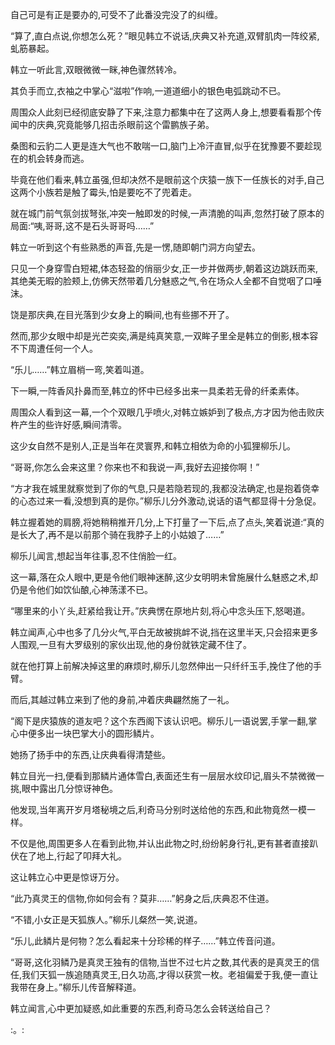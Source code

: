 
自己可是有正是要办的,可受不了此番没完没了的纠缠。

“算了,直白点说,你想怎么死？”眼见韩立不说话,庆典又补充道,双臂肌肉一阵绞紧,虬筋暴起。

韩立一听此言,双眼微微一眯,神色骤然转冷。

其负手而立,衣袖之中掌心“滋啦”作响,一道道细小的银色电弧跳动不已。

周围众人此刻已经彻底安静了下来,注意力都集中在了这两人身上,想要看看那个传闻中的庆典,究竟能够几招击杀眼前这个雷鹏族子弟。

桑图和云豹二人更是连大气也不敢喘一口,脑门上冷汗直冒,似乎在犹豫要不要趁现在的机会转身而逃。

毕竟在他们看来,韩立虽强,但却决然不是眼前这个庆猿一族下一任族长的对手,自己这两个小族若是触了霉头,怕是要吃不了兜着走。

就在城门前气氛剑拔弩张,冲突一触即发的时候,一声清脆的叫声,忽然打破了原本的局面:“咦,哥哥,这不是石头哥哥吗……”

韩立一听到这个有些熟悉的声音,先是一愣,随即朝门洞方向望去。

只见一个身穿雪白短裙,体态轻盈的俏丽少女,正一步并做两步,朝着这边跳跃而来,其绝美无暇的脸颊上,仿佛天然带着几分魅惑之气,令在场众人全都不自觉咽了口唾沫。

饶是那庆典,在目光落到少女身上的瞬间,也有些挪不开了。

然而,那少女眼中却是光芒奕奕,满是纯真笑意,一双眸子里全是韩立的倒影,根本容不下周遭任何一个人。

“乐儿……”韩立眉梢一弯,笑着叫道。

下一瞬,一阵香风扑鼻而至,韩立的怀中已经多出来一具柔若无骨的纤柔素体。

周围众人看到这一幕,一个个双眼几乎喷火,对韩立嫉妒到了极点,方才因为他击败庆杵产生的些许好感,瞬间清零。

这少女自然不是别人,正是当年在灵寰界,和韩立相依为命的小狐狸柳乐儿。

“哥哥,你怎么会来这里？你来也不和我说一声,我好去迎接你啊！”

“方才我在城里就察觉到了你的气息,只是若隐若现的,我都没法确定,也是抱着侥幸的心态过来一看,没想到真的是你。”柳乐儿分外激动,说话的语气都显得十分急促。

韩立握着她的肩膀,将她稍稍推开几分,上下打量了一下后,点了点头,笑着说道:“真的是长大了,再不是以前那个骑在我脖子上的小姑娘了……”

柳乐儿闻言,想起当年往事,忍不住俏脸一红。

这一幕,落在众人眼中,更是令他们眼神迷醉,这少女明明未曾施展什么魅惑之术,却仍是令他们如饮仙酿,心神荡漾不已。

“哪里来的小丫头,赶紧给我让开。”庆典愣在原地片刻,将心中念头压下,怒喝道。

韩立闻声,心中也多了几分火气,平白无故被挑衅不说,挡在这里半天,只会招来更多人围观,一旦有大罗级别的家伙出现,他的身份就铁定藏不住了。

就在他打算上前解决掉这里的麻烦时,柳乐儿忽然伸出一只纤纤玉手,挽住了他的手臂。

而后,其越过韩立来到了他的身前,冲着庆典翩然施了一礼。

“阁下是庆猿族的道友吧？这个东西阁下该认识吧。柳乐儿一语说罢,手掌一翻,掌心中便多出一块巴掌大小的圆形鳞片。

她扬了扬手中的东西,让庆典看得清楚些。

韩立目光一扫,便看到那鳞片通体雪白,表面还生有一层层水纹印记,眉头不禁微微一挑,眼中露出几分惊讶神色。

他发现,当年离开岁月塔秘境之后,利奇马分别时送给他的东西,和此物竟然一模一样。

不仅是他,周围更多人在看到此物,并认出此物之时,纷纷躬身行礼,更有甚者直接趴伏在了地上,行起了叩拜大礼。

这让韩立心中更是惊讶万分。

“此乃真灵王的信物,你如何会有？莫非……”躬身之后,庆典忍不住道。

“不错,小女正是天狐族人。”柳乐儿粲然一笑,说道。

“乐儿,此鳞片是何物？怎么看起来十分珍稀的样子……”韩立传音问道。

“哥哥,这化羽鳞乃是真灵王独有的信物,当世不过七片之数,其代表的是真灵王的信任,我们天狐一族追随真灵王,日久功高,才得以获赏一枚。老祖偏爱于我,便一直让我带在身上。”柳乐儿传音解释道。

韩立闻言,心中更加疑惑,如此重要的东西,利奇马怎么会转送给自己？

:。: